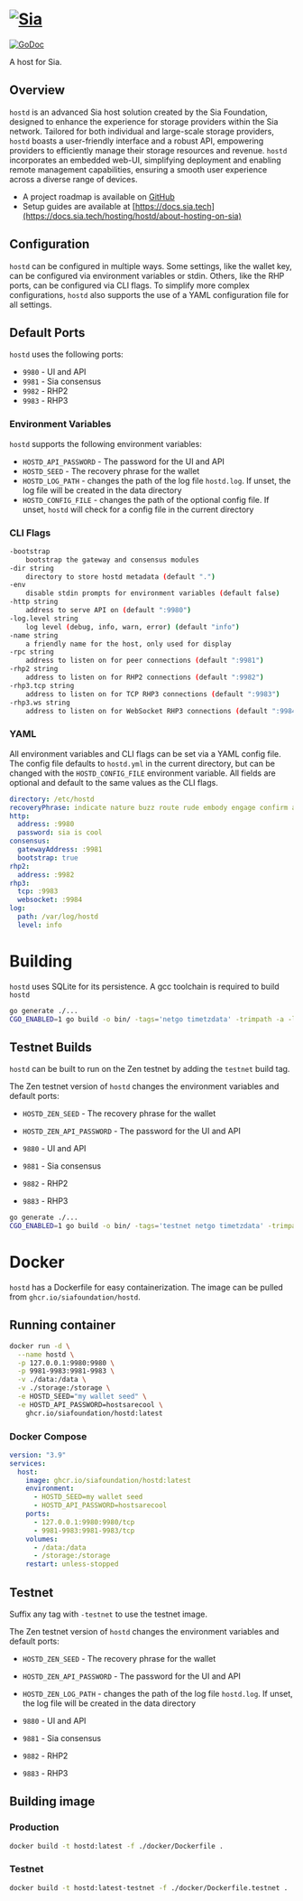 # [![Sia](https://sia.tech/assets/banners/sia-banner-expanded-hostd.png)](http://sia.tech)

[![GoDoc](https://godoc.org/go.sia.tech/hostd?status.svg)](https://godoc.org/go.sia.tech/hostd)

A host for Sia.

## Overview

`hostd` is an advanced Sia host solution created by the Sia Foundation, designed
to enhance the experience for storage providers within the Sia network. Tailored
for both individual and large-scale storage providers, `hostd` boasts a
user-friendly interface and a robust API, empowering providers to efficiently
manage their storage resources and revenue. `hostd` incorporates an embedded
web-UI, simplifying deployment and enabling remote management capabilities,
ensuring a smooth user experience across a diverse range of devices.

- A project roadmap is available on [GitHub](https://github.com/orgs/SiaFoundation/projects/3)
- Setup guides are available at [https://docs.sia.tech](https://docs.sia.tech/hosting/hostd/about-hosting-on-sia)

## Configuration

`hostd` can be configured in multiple ways. Some settings, like the wallet key,
can be configured via environment variables or stdin. Others, like the RHP
ports, can be configured via CLI flags. To simplify more complex configurations,
`hostd` also supports the use of a YAML configuration file for all settings.

## Default Ports
`hostd` uses the following ports:
+ `9980` - UI and API
+ `9981` - Sia consensus
+ `9982` - RHP2
+ `9983` - RHP3

### Environment Variables
`hostd` supports the following environment variables:
+ `HOSTD_API_PASSWORD` - The password for the UI and API
+ `HOSTD_SEED` - The recovery phrase for the wallet
+ `HOSTD_LOG_PATH` - changes the path of the log file `hostd.log`. If unset, the
  log file will be created in the data directory
+ `HOSTD_CONFIG_FILE` - changes the path of the optional config file. If unset,
  `hostd` will check for a config file in the current directory

### CLI Flags
```sh
-bootstrap
	bootstrap the gateway and consensus modules
-dir string
	directory to store hostd metadata (default ".")
-env
	disable stdin prompts for environment variables (default false)
-http string
	address to serve API on (default ":9980")
-log.level string
	log level (debug, info, warn, error) (default "info")
-name string
	a friendly name for the host, only used for display
-rpc string
	address to listen on for peer connections (default ":9981")
-rhp2 string
	address to listen on for RHP2 connections (default ":9982")
-rhp3.tcp string
	address to listen on for TCP RHP3 connections (default ":9983")
-rhp3.ws string
	address to listen on for WebSocket RHP3 connections (default ":9984")
```

### YAML
All environment variables and CLI flags can be set via a YAML config file. The
config file defaults to `hostd.yml` in the current directory, but can be changed
with the `HOSTD_CONFIG_FILE` environment variable. All fields are optional and
default to the same values as the CLI flags.

```yaml
directory: /etc/hostd
recoveryPhrase: indicate nature buzz route rude embody engage confirm aspect potato weapon bid
http:
  address: :9980
  password: sia is cool
consensus:
  gatewayAddress: :9981
  bootstrap: true
rhp2:
  address: :9982
rhp3:
  tcp: :9983
  websocket: :9984
log:
  path: /var/log/hostd
  level: info
```

# Building

`hostd` uses SQLite for its persistence. A gcc toolchain is required to build `hostd`

```sh
go generate ./...
CGO_ENABLED=1 go build -o bin/ -tags='netgo timetzdata' -trimpath -a -ldflags '-s -w'  ./cmd/hostd
```

## Testnet Builds

`hostd` can be built to run on the Zen testnet by adding the `testnet` build
tag.

The Zen testnet version of `hostd` changes the environment variables and default
ports:
+ `HOSTD_ZEN_SEED` - The recovery phrase for the wallet
+ `HOSTD_ZEN_API_PASSWORD` - The password for the UI and API

+ `9880` - UI and API
+ `9881` - Sia consensus
+ `9882` - RHP2
+ `9883` - RHP3

```sh
go generate ./...
CGO_ENABLED=1 go build -o bin/ -tags='testnet netgo timetzdata' -trimpath -a -ldflags '-s -w'  ./cmd/hostd
```

# Docker

`hostd` has a Dockerfile for easy containerization. The image can be pulled from `ghcr.io/siafoundation/hostd`.

## Running container

```sh
docker run -d \
  --name hostd \
  -p 127.0.0.1:9980:9980 \
  -p 9981-9983:9981-9983 \
  -v ./data:/data \
  -v ./storage:/storage \
  -e HOSTD_SEED="my wallet seed" \
  -e HOSTD_API_PASSWORD=hostsarecool \
    ghcr.io/siafoundation/hostd:latest
```

### Docker Compose

```yml
version: "3.9"
services:
  host:
    image: ghcr.io/siafoundation/hostd:latest
    environment:
      - HOSTD_SEED=my wallet seed
      - HOSTD_API_PASSWORD=hostsarecool
    ports:
      - 127.0.0.1:9980:9980/tcp
      - 9981-9983:9981-9983/tcp
    volumes:
      - /data:/data
      - /storage:/storage
    restart: unless-stopped
```

## Testnet

Suffix any tag with `-testnet` to use the testnet image.

The Zen testnet version of `hostd` changes the environment variables and default
ports:
+ `HOSTD_ZEN_SEED` - The recovery phrase for the wallet
+ `HOSTD_ZEN_API_PASSWORD` - The password for the UI and API
+ `HOSTD_ZEN_LOG_PATH` - changes the path of the log file `hostd.log`. If unset, the
  log file will be created in the data directory

+ `9880` - UI and API
+ `9881` - Sia consensus
+ `9882` - RHP2
+ `9883` - RHP3

## Building image

### Production

```sh
docker build -t hostd:latest -f ./docker/Dockerfile .
```

### Testnet

```sh
docker build -t hostd:latest-testnet -f ./docker/Dockerfile.testnet .
```
